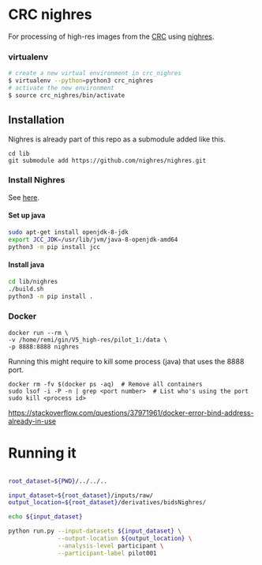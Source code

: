 # CRC nighres

For processing of high-res images from the
[CRC](https://www.campus.uliege.be/cms/c_1841124/fr/b30-centre-de-recherches-du-cyclotron-crc)
using [nighres](https://nighres.readthedocs.io/en/latest/).

### virtualenv

```bash
# create a new virtual environment in crc_nighres
$ virtualenv --python=python3 crc_nighres
# activate the new environment
$ source crc_nighres/bin/activate
```

## Installation

Nighres is already part of this repo as a submodule added like this.

```
cd lib
git submodule add https://github.com/nighres/nighres.git
```

### Install Nighres

See [here](https://nighres.readthedocs.io/en/latest/installation.html).

#### Set up java

```bash
sudo apt-get install openjdk-8-jdk
export JCC_JDK=/usr/lib/jvm/java-8-openjdk-amd64
python3 -m pip install jcc
```

#### Install java

```bash
cd lib/nighres
./build.sh
python3 -m pip install .
```

### Docker

```
docker run --rm \
-v /home/remi/gin/V5_high-res/pilot_1:/data \
-p 8888:8888 nighres
```

Running this might require to kill some process (java) that uses the 8888 port.

```
docker rm -fv $(docker ps -aq)  # Remove all containers
sudo lsof -i -P -n | grep <port number>  # List who's using the port
sudo kill <process id>
```

https://stackoverflow.com/questions/37971961/docker-error-bind-address-already-in-use

# Running it

```bash

root_dataset=${PWD}/../../..

input_dataset=${root_dataset}/inputs/raw/
output_location=${root_dataset}/derivatives/bidsNighres/

echo ${input_dataset}

python run.py --input-datasets ${input_dataset} \
              --output-location ${output_location} \
              --analysis-level participant \
              --participant-label pilot001
```
